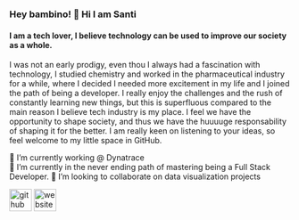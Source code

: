 ### Hey bambino! 👋 Hi I am Santi
#### I am a tech lover, I believe technology can be used to improve our society as a whole.

I was not an early prodigy, even thou I always had a fascination with technology, I studied chemistry and worked in the pharmaceutical industry for a while, where I decided I needed more excitement in my life and I joined the path of being a developer. I really enjoy the challenges and the rush of constantly learning new things, but this is superfluous compared to the main reason I believe tech industry is my place. I feel we have the opportunity to shape society, and thus we have the huuuuge responsability of shaping it for the better. I am really keen on listening to your ideas, so feel welcome to my little space in GitHub.

🔭 I’m currently working @ Dynatrace  
🌱 I’m currently in the never ending path of mastering being a Full Stack Developer.
👯 I’m looking to collaborate on data visualization projects  

[<img src='https://cdn.jsdelivr.net/npm/simple-icons@3.0.1/icons/github.svg' alt='github' height='40'>](https://github.com/thir13en)  [<img src='https://cdn.jsdelivr.net/npm/simple-icons@3.0.1/icons/icloud.svg' alt='website' height='40'>](https://santiloopz.com)  

